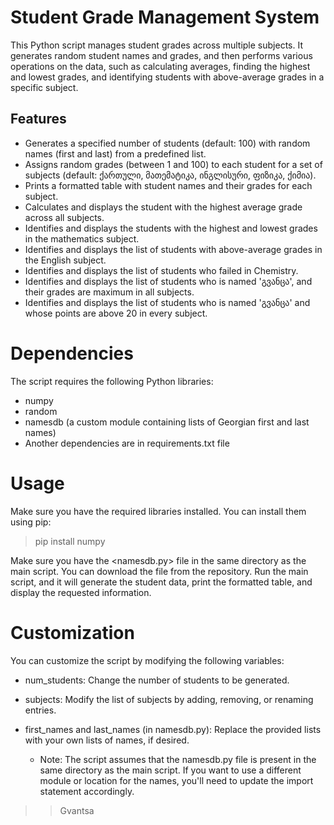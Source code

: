 # Student Grade Management System
This Python script manages student grades across multiple subjects. It generates random student names and grades, 
and then performs various operations on the data, such as calculating averages, finding the highest and lowest grades, and identifying students with above-average grades in a specific subject.

## Features
- Generates a specified number of students (default: 100) with random names (first and last) from a predefined list.
- Assigns random grades (between 1 and 100) to each student for a set of subjects (default: ქართული, მათემატიკა, ინგლისური, ფიზიკა, ქიმია).
- Prints a formatted table with student names and their grades for each subject.
- Calculates and displays the student with the highest average grade across all subjects.
- Identifies and displays the students with the highest and lowest grades in the mathematics subject.
- Identifies and displays the list of students with above-average grades in the English subject.
- Identifies and displays the list of students who failed in Chemistry.
- Identifies and displays the list of students who is named 'გვანცა', and their grades are maximum in all subjects.
- Identifies and displays the list of students who is named 'გვანცა' and whose points are above 20 in every subject.

# Dependencies
The script requires the following Python libraries:
- numpy
- random
- namesdb (a custom module containing lists of Georgian first and last names)
- Another dependencies are in requirements.txt file
# Usage
Make sure you have the required libraries installed. You can install them using pip:

> pip install numpy
 
Make sure you have the <namesdb.py> file in the same directory as the main script. You can download the file from the 
repository. Run the main script, and it will generate the student data, print the formatted table, and display the requested 
information.

# Customization
You can customize the script by modifying the following variables:
- num_students: Change the number of students to be generated.
- subjects: Modify the list of subjects by adding, removing, or renaming entries.
- first_names and last_names (in namesdb.py): Replace the provided lists with your own lists of names, if desired.

  - Note: The script assumes that the namesdb.py file is present in the same directory as the main script. If you want 
  to use a different module or location for the names, you'll need to update the import statement accordingly.


>>Gvantsa